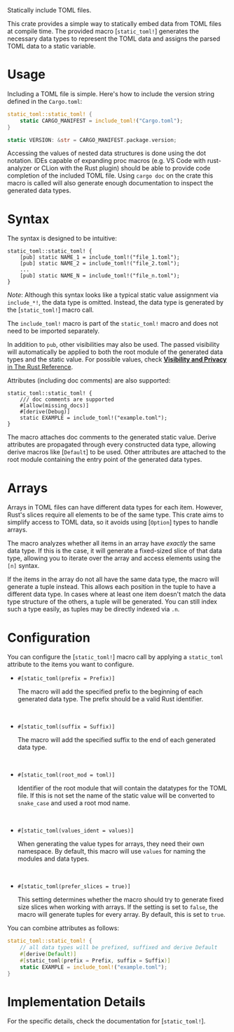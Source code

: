 Statically include TOML files.

This crate provides a simple way to statically embed data from TOML files at
compile time. The provided macro [`static_toml!`] generates the necessary
data types to represent the TOML data and assigns the parsed TOML data to a
static variable.

# Usage
Including a TOML file is simple.
Here's how to include the version string defined in the `Cargo.toml`:
```rust
static_toml::static_toml! {
    static CARGO_MANIFEST = include_toml!("Cargo.toml");
}

static VERSION: &str = CARGO_MANIFEST.package.version;
```
Accessing the values of nested data structures is done using the dot
notation. IDEs capable of expanding proc macros
(e.g. VS Code with rust-analyzer or CLion with the Rust plugin)
should be able to provide code completion of the included TOML file.
Using `cargo doc` on the crate this macro is called will also generate
enough documentation to inspect the generated data types.

# Syntax
The syntax is designed to be intuitive:
```rust,ignore
static_toml::static_toml! {
    [pub] static NAME_1 = include_toml!("file_1.toml");
    [pub] static NAME_2 = include_toml!("file_2.toml");
    ...
    [pub] static NAME_N = include_toml!("file_n.toml");
}
```
*Note*:
Although this syntax looks like a typical static value assignment via
`include_*!`, the data type is omitted.
Instead, the data type is generated by the [`static_toml!`] macro call.

The `include_toml!` macro is part of the `static_toml!` macro and does not
need to be imported separately.

In addition to `pub`, other visibilities may also be used.
The passed visibility will automatically be applied to both the root module
of the generated data types and the static value.
For possible values, check
[**Visibility and Privacy** in The Rust Reference](https://doc.rust-lang.org/stable/reference/visibility-and-privacy.html).

Attributes (including doc comments) are also supported:
```
static_toml::static_toml! {
    /// doc comments are supported
    #[allow(missing_docs)]
    #[derive(Debug)]
    static EXAMPLE = include_toml!("example.toml");
}
```
The macro attaches doc comments to the generated static value.
Derive attributes are propagated through every constructed data type,
allowing derive macros like [`Default`] to be used. Other attributes are
attached to the root module containing the entry point of the generated data
types.

# Arrays

Arrays in TOML files can have different data types for each item.
However, Rust's slices require all elements to be of the same type.
This crate aims to simplify access to TOML data, so it avoids using
[`Option`] types to handle arrays.

The macro analyzes whether all items in an array have *exactly* the same
data type. If this is the case, it will generate a fixed-sized slice of that
data type, allowing you to iterate over the array and access elements using
the `[n]` syntax.

If the items in the array do not all have the same data type, the macro will
generate a tuple instead.
This allows each position in the tuple to have a different data type.
In cases where at least one item doesn't match the data type structure of
the others, a tuple will be generated.
You can still index such a type easily, as tuples may be directly indexed
via `.n`.

# Configuration
You can configure the [`static_toml!`] macro call by applying a
`static_toml` attribute to the items you want to configure.

- `#[static_toml(prefix = Prefix)]`

  The macro will add the specified prefix to the beginning of each generated
  data type.
  The prefix should be a valid Rust identifier.

  <br>

- `#[static_toml(suffix = Suffix)]`

  The macro will add the specified suffix to the end of each generated data
  type.

  <br>

- `#[static_toml(root_mod = toml)]`

  Identifier of the root module that will contain the datatypes for the TOML
  file.
  If this is not set the name of the static value will be converted to
  `snake_case` and used a root mod name.

  <br>

- `#[static_toml(values_ident = values)]`

  When generating the value types for arrays, they need their own namespace.
  By default, this macro will use `values` for naming the modules and data
  types.

  <br>

- `#[static_toml(prefer_slices = true)]`

  This setting determines whether the macro should try to generate fixed
  size slices when working with arrays.
  If the setting is set to `false`, the macro will generate tuples for
  every array.
  By default, this is set to `true`.

You can combine attributes as follows:
```rust
static_toml::static_toml! {
    // all data types will be prefixed, suffixed and derive Default
    #[derive(Default)]
    #[static_toml(prefix = Prefix, suffix = Suffix)]
    static EXAMPLE = include_toml!("example.toml");
}
```

# Implementation Details
For the specific details, check the documentation for [`static_toml!`].
